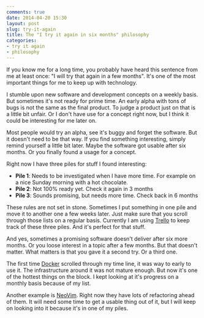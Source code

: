 ```yaml
---
comments: true
date: 2014-04-20 15:30
layout: post
slug: try-it-again
title: The "I try it again in six months" philosophy
categories:
- try it again
- philosophy
---
```

If you know me for a long time, you probably have heard this sentence from me
at least once: "I will try that again in a few months". It's one of the most
important things for me to keep up with technology.

I stumble upon new software and development concepts on a weekly basis. But
sometimes it's not ready for prime time. An early alpha with tons of bugs is
not the same as the final product. To judge a product just on that is a
little bit unfair. Or I don't have use for a concept right now, but I think it
could be interesting for me later on.

Most people would try an alpha, see it's buggy and forget the software. But it
doesn't need to be that way. If you find something interesting, simply remind
yourself a little bit later. Maybe the software got usable after six months. Or you
finally found a usage for a concept.

Right now I have three piles for stuff I found interesting:

* **Pile 1**: Needs to be investigated when I have more time. For example on a nice Sunday
morning with a hot chocolate.
* **Pile 2**: Not 100% ready yet. Check it again in 3 months
* **Pile 3**: Sounds promising, but needs more time. Check back in 6 months

These rules are not set in stone. Sometimes I put something in one pile
and move it to another one a few weeks later. Just make sure that you scroll
through those lists on a regular basis. Currently I am using [Trello](https://trello.com/bitboxer/recommend)
to keep track of these three piles. And it's perfect for that stuff.

And yes, sometimes a promising software doesn't deliver after six more months.
Or you loose interest in a topic after a few months. But that doesn't matter.
What matters is that you gave it a second try. Or a third one.

The first time [Docker](https://www.docker.io/) scrolled through my time line,
it was way to early to use it. The infrastructure around it was not mature
enough.  But now it's one of the hottest things on the block. I kept looking at
it's progress on a monthly basis because of my list.

Another example is [NeoVim](http://neovim.org). Right now they have lots of
refactoring ahead of them. It will need some time to get a usable thing out of
it, but I will keep on looking into it because it's in one of my piles.
